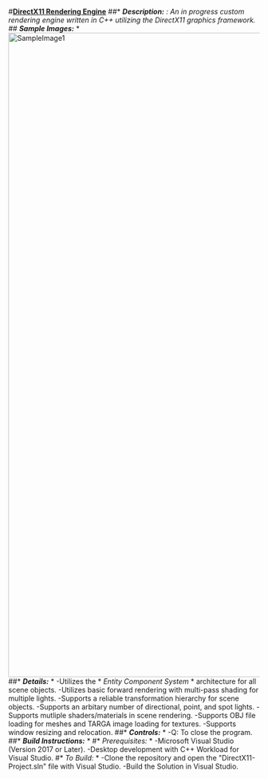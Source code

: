 #**<ins>DirectX11 Rendering Engine</ins>**
##* ***Description:*** *:
An in progress custom rendering engine written in C++ utilizing the DirectX11 graphics framework.
##* ***Sample Images:*** *
<img width="1288" height="1289" alt="SampleImage1" src="https://github.com/user-attachments/assets/6ad9863a-7de6-447a-a90b-f44f43d38d31" />
##* ***Details:*** *
-Utilizes the * *Entity Component System* * architecture for all scene objects.
-Utilizes basic forward rendering with multi-pass shading for multiple lights.
-Supports a reliable transformation hierarchy for scene objects.
-Supports an arbitary number of directional, point, and spot lights.
-Supports mutliple shaders/materials in scene rendering.
-Supports OBJ file loading for meshes and TARGA image loading for textures.
-Supports window resizing and relocation.
##* ***Controls:*** *
-Q: To close the program.
##* ***Build Instructions:*** *
#* *Prerequisites:* *
-Microsoft Visual Studio (Version 2017 or Later).
-Desktop development with C++ Workload for Visual Studio.
#* *To Build:* *
-Clone the repository and open the "DirectX11-Project.sln" file with Visual Studio.
-Build the Solution in Visual Studio.
